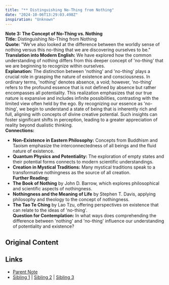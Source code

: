 ```yaml
---
title: "** Distinguishing No-Thing from Nothing"
date: "2024-10-06T13:29:03.498Z"
inspiration: "Unknown"
---
```



**Note 3: The Concept of No-Thing vs. Nothing**  
**Title:** Distinguishing No-Thing from Nothing  
**Quote:** "We’ve also looked at the difference between the worldly sense of nothing versus this no-thing that we are discovering ourselves to be."  
**Translation into Modern English:** We have explored how the common understanding of nothing differs from this deeper concept of 'no-thing' that we are beginning to recognize within ourselves.  
**Explanation:** The distinction between 'nothing' and 'no-thing' plays a crucial role in grasping the nature of existence and consciousness. In ordinary terms, 'nothing' denotes absence, a void; however, 'no-thing' refers to the profound essence that is not defined by absence but rather encompasses all potentiality. This realization emphasizes that our true nature is expansive and includes infinite possibilities, contrasting with the limited view often held by the ego. By recognizing our essence as 'no-thing', we begin to understand a state of being that is inherently rich and full, aligning with concepts of divine creative potential. Such insights can foster significant shifts in perception, leading to a greater appreciation of reality beyond dualistic thinking.  
**Connections:**  
- **Non-Existence in Eastern Philosophy:** Concepts from Buddhism and Taoism emphasize the interconnectedness of all beings and the fluid nature of existence.  
- **Quantum Physics and Potentiality:** The exploration of empty states and their potential forms connects to modern scientific understandings.  
- **Creation in Mystical Traditions:** Many mystical traditions speak to a transformative nothingness as the source of all creation.  
**Further Reading:**  
- **The Book of Nothing** by John D. Barrow, which explores philosophical and scientific aspects of nothingness.  
- **Nothingness and the Meaning of Life** by Stephen T. Davis, applying philosophy and theology to the concept of nothingness.  
- **The Tao Te Ching** by Lao Tzu, offering perspectives on existence that can relate to the ideas of 'no-thing'.  
**Question for Contemplation:** In what ways does comprehending the difference between 'nothing' and 'no-thing' influence our understanding of potentiality and existence?  



## Original Content



## Links

- [Parent Note](/parent-note.md)
- [Sibling 1](/zettel1.md) | [Sibling 2](/zettel2.md) | [Sibling 3](/zettel3.md)
